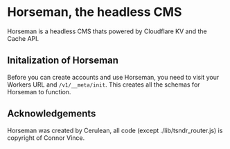 # Horseman, the headless CMS

Horseman is a headless CMS thats powered by Cloudflare KV and the Cache API.

## Initalization of Horseman
Before you can create accounts and use Horseman, you need to visit your Workers URL and `/v1/__meta/init`. This creates all the schemas for Horseman to function.

##  Acknowledgements
Horseman was created by Cerulean, all code (except ./lib/tsndr_router.js) is copyright of Connor Vince.